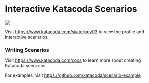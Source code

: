 # Interactive Katacoda Scenarios

[![](http://shields.katacoda.com/katacoda/skaterboy03/count.svg)](https://www.katacoda.com/skaterboy03 "Get your profile on Katacoda.com")

Visit https://www.katacoda.com/skaterboy03 to view the profile and interactive scenarios

### Writing Scenarios
Visit https://www.katacoda.com/docs to learn more about creating Katacoda scenarios

For examples, visit https://github.com/katacoda/scenario-example
